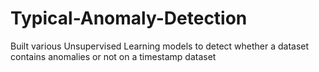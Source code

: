 # Typical-Anomaly-Detection
Built various Unsupervised  Learning models to detect whether a dataset contains anomalies or not on a timestamp dataset
